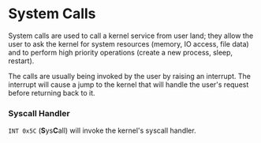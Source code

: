 # System Calls

System calls are used to call a kernel service from user land; they allow the user to ask the kernel for system resources (memory, IO access, file data) and to perform high priority operations (create a new process, sleep, restart).

The calls are usually being invoked by the user by raising an interrupt. The interrupt will cause a jump to the kernel that will handle the user's request before returning back to it.

### Syscall Handler

`INT 0x5C` (**S**ys**C**all) will invoke the kernel's syscall handler.